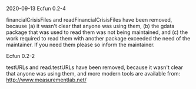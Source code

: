 2020-09-13 
Ecfun 0.2-4 

financialCrisisFiles and readFinancialCrisisFiles have been removed, because (a) it wasn't clear that anyone was using them, (b) the gdata package that was used to read them was not being maintained, and (c) the work required to read them with another package exceeded the need of the maintainer.  If you need them please so inform the maintainer.    

Ecfun 0.2-2

testURLs and read.testURLs have been removed, 
because it wasn't clear that anyone was using them, 
and more modern tools are available from:  
http://www.measurementlab.net/
